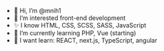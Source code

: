 - 👋 Hi, I’m @mnih1
- 👀 I’m interested front-end development
- ✨ I know HTML, CSS, SCSS, SASS, JavaScript
- 🌱 I’m currently learning PHP, Vue (starting)
- 🌱 I want learn: REACT, next.js, TypeScript, angular
